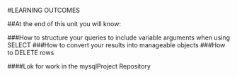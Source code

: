#LEARNING OUTCOMES

##At the end of this unit you will know:

###How to structure your queries to include variable arguments when using SELECT
###How to convert your results into manageable objects
###How to DELETE rows

####Lok for work in the mysqlProject Repository
